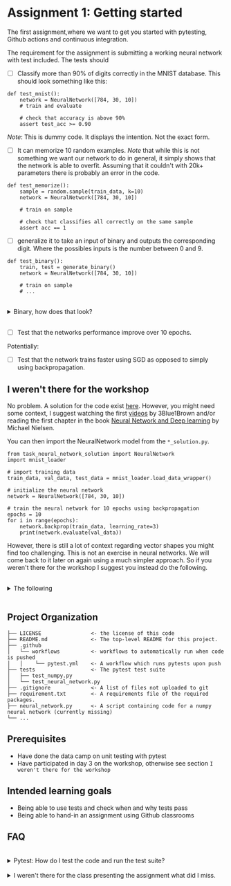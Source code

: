 

# Assignment 1: Getting started
The first assignment,where we want to get you started with pytesting, Github actions and continuous integration.

The requirement for the assignment is submitting a working neural network with test included. The tests should
- [ ] Classify more than 90% of digits correctly in the MNIST database. This should look something like this:
```
def test_mnist():
    network = NeuralNetwork([784, 30, 10])
    # train and evaluate

    # check that accuracy is above 90%
    assert test_acc >= 0.90
```

*Note*: This is dummy code. It displays the intention. Not the exact form.

- [ ] It can memorize 10 random examples. *Note* that while this is not something we want our network to do in general, it simply shows that the network is able to overfit. Assuming that it couldn't with 20k+ parameters there is probably an error in the code.
```
def test_memorize():
    sample = random.sample(train_data, k=10)
    network = NeuralNetwork([784, 30, 10])

    # train on sample

    # check that classifies all correctly on the same sample
    assert acc == 1
```

- [ ] generalize it to take an input of binary and outputs the corresponding digit. Where the possibles inputs is the number between 0 and 9.
```
def test_binary():
    train, test = generate_binary()
    network = NeuralNetwork([784, 30, 10])

    # train on sample
    # ...
```

<br /> 

<details>
  <summary> Binary, how does that look? </summary>

The representation of the digits 0-9 looks represented using 4 binary digits look like so:

|Number|Binary|
|---|---|
| 0| 0000 |
| 1| 0001 |
| 2| 0010 |
| 3| 0011 |
| 4| 0100 |
| 5| 0101 |
| 6| 0110 |
| 7| 0111 |
| 8| 1000 |
| 9| 1001 |

Is this important? Not really. What matters is that to see that this network also works on things that aren't images.

</details>

<br /> 

- [ ] Test that the networks performance improve over 10 epochs.

Potentially:
- [ ] Test that the network trains faster using SGD as opposed to simply using backpropagation.

## I weren't there for the workshop
No problem. A solution for the code exist [here](https://github.com/CHCAA-EDUX/Scientific-Computing-Workshop-E21/tree/main/dev/solutions). However, you might need some context, I suggest watching the first [videos](https://www.youtube.com/playlist?list=PLZHQObOWTQDNU6R1_67000Dx_ZCJB-3pi) by 3Blue1Brown and/or reading the first chapter in the book [Neural Network and Deep learning](http://neuralnetworksanddeeplearning.com/index.html) by Michael Nielsen.

You can then import the NeuralNetwork model from the `*_solution.py`.

```
from task_neural_network_solution import NeuralNetwork
import mnist_loader

# import training data
train_data, val_data, test_data = mnist_loader.load_data_wrapper()

# initialize the neural network
network = NeuralNetwork([784, 30, 10])

# train the neural network for 10 epochs using backpropagation
epochs = 10
for i in range(epochs):
    network.backprop(train_data, learning_rate=3)
    print(network.evaluate(val_data))
```

However, there is still a lot of context regarding vector shapes you might find too challenging. This is not an exercise in neural networks. We will come back to it later on again using a much simpler approach. So if you weren't there for the workshop I suggest you instead do the following.


<br /> 

<details>
  <summary> The following </summary>

- [ ] Create a function which reverse the order of any string. For example:
```
def reverse(text: str) -> str:
    ...

reverse("I am happy")
# "yppah ma I"
```

- [ ] Create a function that extracts the middle row in a 1D array. If there is an even amount of entries extracts the two middle rows.

```
import numpy

def get_middle(x):
    # your code

d = np.array([1, 2, 3])
print(get_middle(d))
# 2
print(get_middle(np.arange(4)))
# [1 2]
```

- [ ] Create three functions one which takes a string and counts all digits in it, one that removes all punctuations, and one which gives you the index of the first and the last digit. 

```
input_str = "My number is 12 43 78 32.?"


def count_d(x):
    # your code
  
def remove_punct(x):
    # your code

def first_and_last_idx(x):
    # your code


print(count_d(input_str))
# 8

print(remove_punct(input_str))
# "My number is 12 43 78 32"
```

*Hint*: `string.punctuation` contains a list of punctuations.

- [ ] Lastly, write tests for all of the functions.

</details>

<br /> 



## Project Organization
```
├── LICENSE                <- the license of this code
├── README.md              <- The top-level README for this project.
├── .github            
│   └── workflows          <- workflows to automatically run when code is pushed
│   │    └── pytest.yml    <- A workflow which runs pytests upon push
├── tests                  <- The pytest test suite
│   ├── test_numpy.py         
│   └── test_neural_network.py
├── .gitignore             <- A list of files not uploaded to git
├── requirement.txt        <- A requirements file of the required packages.
├── neural_network.py      <- A script containing code for a numpy neural network (currently missing)
└── ...
```


## Prerequisites
- Have done the data camp on unit testing with pytest
- Have participated in day 3 on the workshop, otherwise see section `I weren't there for the workshop`


## Intended learning goals
- Being able to use tests and check when and why tests pass
- Being able to hand-in an assignment using Github classrooms

## FAQ

<br /> 

<details>
  <summary> Pytest: How do I test the code and run the test suite?</summary>

To run the test suite (pytests) you will need to install the required dependencies. This can be done using 


```
pip install -r requirements.txt
pip install pytest

python -m pytest
```

which will run all the test in the `tests` folder.

Specific tests can be run using:

```
python -m pytest path/to/test_script.py
```

**VS Code**
You can also run your test directly in VS Code. See the guide on the [pytest integration](https://code.visualstudio.com/docs/python/testing) here.

**Code Coverage**
If you want to check code coverage you can run the following:
```
pip install pytest-cov

python -m pytest --cov=.
```



</details>


<br /> 

<details>
  <summary> I weren't there for the class presenting the assignment what did I miss. </summary>

Well assuming you have done the [preparations](https://github.com/CHCAA-EDUX/NLP-E21/blob/main/syllabus/classes/class1.md) for the class you are in good shape. You should know about pytests from the data camp course and for running the pytest see corresponding FAQ.

The primary introduction of this assignment is to get your started with GitHub classrooms. A GitHub tool for doing assignments in classes. In the `classes` channel on Slack you should see a link to joining the assignment, remember to join the team you want to work with.

The benefit of using GitHub classrooms is that you get presented to continous integration. Namely that the code is automatically tested when pushed to git. For this assignment, you will create your own test and they will run when you push it to the git. You can see the "Actions" tab you should see two different workflows. You want to see that the `Pytest (Ubuntu)` has passed. This should correspond to running the tests on your own computer. If not you can always debug by examing the code output of the workflow.


</details>
